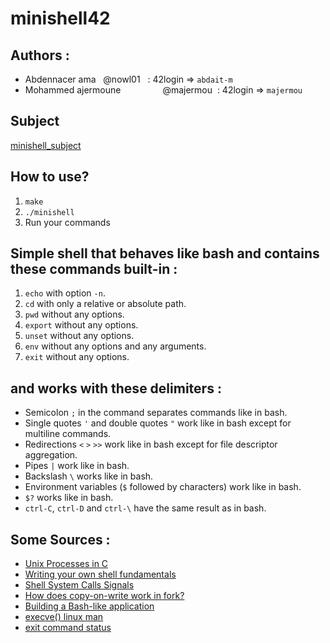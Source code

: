 # minishell42
## Authors :

 - Abdennacer ama &nbsp;&nbsp;@nowl01 &nbsp;	:   42login => `abdait-m`
 - Mohammed ajermoune &nbsp;&nbsp;&nbsp;&nbsp;&nbsp;&nbsp;&nbsp;&nbsp;&nbsp;&nbsp;&nbsp;&nbsp;&nbsp;&nbsp;&nbsp;&nbsp;@majermou&nbsp;&nbsp;: 	42login => `majermou`

## Subject

[minishell_subject](https://github.com/nowl01/minishell-am/blob/master/subject/en.subject.pdf)

## How to use?

 1.  `make`  
 2.  `./minishell`
 3.  Run your commands

## Simple shell that behaves like bash and contains these commands built-in :

 1.  `echo` with option `-n`.   
 2.  `cd` with only a relative or absolute path.
 3.  `pwd` without any options.
 4.  `export` without any options.
 5.  `unset` without any options.
 6.  `env` without any options and any arguments.
 7.  `exit` without any options.

## and works with these delimiters :

 - Semicolon `;` in the command separates commands like in bash.
 -  Single quotes `'` and double quotes `"` work like in bash except for multiline commands.
 - Redirections `<` `>` `>>` work like in bash except for file descriptor aggregation.
 - Pipes `|` work like in bash.
 - Backslash `\` works like in bash.
 - Environment variables (`$` followed by characters) work like in bash.
 - `$?` works like in bash.
 - `ctrl-C`, `ctrl-D` and `ctrl-\` have the same result as in bash.

## Some Sources :

 - [Unix Processes in C](https://www.youtube.com/watch?v=cex9XrZCU14&list=PLfqABt5AS4FkW5mOn2Tn9ZZLLDwA3kZUY)
 - [Writing your own shell fundamentals](https://www.cs.purdue.edu/homes/grr/SystemsProgrammingBook/Book/Chapter5-WritingYourOwnShell.pdf)
 - [Shell System Calls Signals](https://cdn.discordapp.com/attachments/769898609562746880/776363294013128734/Shells_SystemCalls_Signals.ppt)
 - [How does copy-on-write work in fork?](https://stackoverflow.com/questions/27161412/how-does-copy-on-write-work-in-fork?rq=1)
 - [ Building a Bash-like application](https://medium.com/@ssreehari/building-a-bash-like-application-e17122609be4)
 - [ execve() linux man](https://linux.die.net/man/2/execve)
 - [exit command status](https://www.cyberciti.biz/faq/linux-bash-exit-status-set-exit-statusin-bash/)

